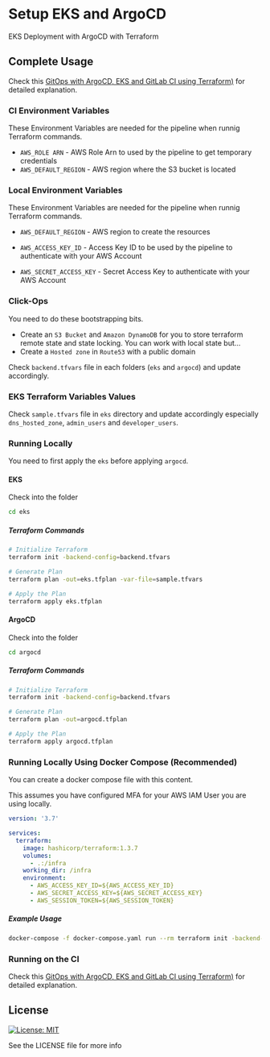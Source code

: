 # Setup EKS and ArgoCD
EKS Deployment with ArgoCD with Terraform

## Complete Usage

Check this
[GitOps with ArgoCD, EKS and GitLab CI using Terraform)](https://medium.com/@calvineotieno010/gitops-with-argocd-eks-and-gitlab-ci-using-terraform-2a3c094b4ea3)
for detailed explanation.

### CI Environment Variables

These Environment Variables are needed for the pipeline when
runnig Terraform commands.

* `AWS_ROLE ARN` - AWS Role Arn to used by the pipeline to get temporary credentials
* `AWS_DEFAULT_REGION` - AWS region where the S3 bucket is located

### Local Environment Variables

These Environment Variables are needed for the pipeline when
runnig Terraform commands.

* `AWS_DEFAULT_REGION` - AWS region to create the resources

* `AWS_ACCESS_KEY_ID` - Access Key ID to be used by the pipeline
to authenticate with your AWS Account

* `AWS_SECRET_ACCESS_KEY` - Secret Access Key to authenticate with your AWS Account

### Click-Ops
You need to do these bootstrapping bits.

* Create an `S3 Bucket` and `Amazon DynamoDB` for you to store terraform remote state and state locking. You can work with local state but...
* Create a `Hosted zone` in `Route53` with a public domain

Check `backend.tfvars` file in each folders (`eks` and `argocd`) and update accordingly.


### EKS Terraform Variables Values
Check `sample.tfvars` file in `eks` directory and update accordingly especially `dns_hosted_zone`, `admin_users` and `developer_users`.


### Running Locally

You need to first apply the `eks` before applying `argocd`.

#### EKS
Check into the folder
```bash
cd eks
```

##### Terraform Commands

```bash
# Initialize Terraform
terraform init -backend-config=backend.tfvars

# Generate Plan
terraform plan -out=eks.tfplan -var-file=sample.tfvars

# Apply the Plan
terraform apply eks.tfplan
```


#### ArgoCD
Check into the folder
```bash
cd argocd
```

##### Terraform Commands

```bash
# Initialize Terraform
terraform init -backend-config=backend.tfvars

# Generate Plan
terraform plan -out=argocd.tfplan

# Apply the Plan
terraform apply argocd.tfplan
```

### Running Locally Using Docker Compose (Recommended)

You can create a docker compose file with this content.

This assumes you have configured MFA for your AWS IAM User you are using locally.

```yaml
version: '3.7'

services:
  terraform:
    image: hashicorp/terraform:1.3.7
    volumes:
      - .:/infra
    working_dir: /infra
    environment:
      - AWS_ACCESS_KEY_ID=${AWS_ACCESS_KEY_ID}
      - AWS_SECRET_ACCESS_KEY=${AWS_SECRET_ACCESS_KEY}
      - AWS_SESSION_TOKEN=${AWS_SESSION_TOKEN}
```

##### Example Usage

```bash
docker-compose -f docker-compose.yaml run --rm terraform init -backend-config=backend.tfvars
```

### Running on the CI

Check this
[GitOps with ArgoCD, EKS and GitLab CI using Terraform)](https://medium.com/@calvineotieno010/gitops-with-argocd-eks-and-gitlab-ci-using-terraform-2a3c094b4ea3)
for detailed explanation.

## License
[![License: MIT](https://img.shields.io/badge/License-MIT-yellow.svg)](https://opensource.org/licenses/MIT)

See the LICENSE file for more info
